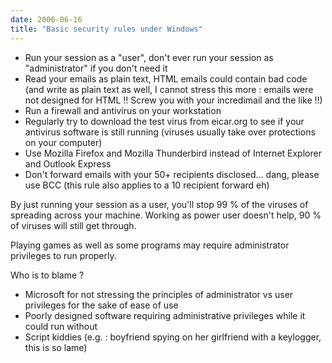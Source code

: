 ```yaml
---
date: 2006-06-16
title: "Basic security rules under Windows"
---
```


- Run your session as a "user", don't ever run your session as "administrator" if you don't need it
- Read your emails as plain text, HTML emails could contain bad code (and write as plain text as well, I cannot stress this more : emails were not designed for HTML !! Screw you with your incredimail and the like !!)
- Run a firewall and antivirus on your workstation
- Regularly try to download the test virus from eicar.org to see if your antivirus software is still running (viruses usually take over protections on your computer)
- Use Mozilla Firefox and Mozilla Thunderbird instead of Internet Explorer and Outlook Express
- Don't forward emails with your 50+ recipients disclosed... dang, please use BCC (this rule also applies to a 10 recipient forward eh)

By just running your session as a user, you'll stop 99 % of the viruses of spreading across your machine. 
Working as power user doesn't help, 90 % of viruses will still get through.

Playing games as well as some programs may require administrator privileges to run properly.

Who is to blame ?
- Microsoft for not stressing the principles of administrator vs user privileges for the sake of ease of use
- Poorly designed software requiring administrative privileges while it could run without
- Script kiddies (e.g. : boyfriend spying on her girlfriend with a keylogger, this is so lame)
